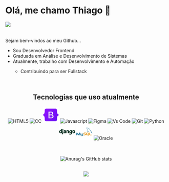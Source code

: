 <h1> Olá, me chamo Thiago 👋 </h1>
<a href="https://www.linkedin.com/in/emilycrystie/" target="_blank"><img src="https://img.shields.io/badge/-Linkedin-0077B5?style=flat-square&logo=Linkedin&logoColor=white"/></a>
<br>
<br>
<p> Sejam bem-vindos ao meu Github...</p>
<ul>
  <li> Sou Desenvolvedor Frontend </li>
  <li> Graduada em Análise e Desenvolvimento de Sistemas </li>
  <li> Atualmente, trabalho com Desenvolvimento e Automação</li>
    <ul>
      <li> Contribuindo para ser Fullstack </li>
    </ul>
</ul>
<br>

<div style="display: inline_block" align="center">
  <h2> Tecnologias que uso atualmente </h2>
    <img src="https://cdn.jsdelivr.net/gh/devicons/devicon/icons/html5/html5-original.svg" alt="HTML5" width="50" height="50"/> 
    <img src="https://cdn.jsdelivr.net/gh/devicons/devicon/icons/css3/css3-original.svg" alt="CC" width="50" height="50"/>
    <img src="https://github.com/devicons/devicon/blob/v2.15.1/icons/bootstrap/bootstrap-original.svg" alt="Bootstrap" width="50" height="50" />
    <img src="https://cdn.jsdelivr.net/gh/devicons/devicon/icons/javascript/javascript-original.svg" alt="Javascript" width="50" height="50" />
    <img src="https://cdn.jsdelivr.net/gh/devicons/devicon/icons/figma/figma-original.svg" alt="Figma" width="50" height="50" />
    <img src="https://cdn.jsdelivr.net/gh/devicons/devicon/icons/vscode/vscode-original.svg" alt="Vs Code" width="50" height="50"/>
    <img src="https://cdn.jsdelivr.net/gh/devicons/devicon/icons/git/git-original.svg" alt="Git" width="50" height="50" />
    <img src="https://cdn.jsdelivr.net/gh/devicons/devicon/icons/python/python-original.svg" alt="Python" width="50" height="50" />
    <img src="https://raw.githubusercontent.com/devicons/devicon/1119b9f84c0290e0f0b38982099a2bd027a48bf1/icons/django/django-plain-wordmark.svg" alt="Django" width="50" height="50" />
    <img src="https://github.com/devicons/devicon/blob/v2.15.1/icons/mysql/mysql-original-wordmark.svg" alt="MySql" width="50" height="50" />
    <img src="https://cdn.jsdelivr.net/gh/devicons/devicon/icons/oracle/oracle-original.svg" alt="Oracle" width="50" height="50" />
 </div>
 <br>
 <br>
 <div align="center">
  
  ![Anurag's GitHub stats](https://github-readme-stats.vercel.app/api?username=th6felix&show_icons=true&theme=radical)
  
 </div>
 <br>
 <div align="center">

  <img src="https://c.tenor.com/N-fJ0Azh_ykAAAAC/cat-computer.gif"/>
  
</div>


<!--
**EmilyCrystie/EmilyCrystie** is a ✨ _special_ ✨ repository because its `README.md` (this file) appears on your GitHub profile.

Here are some ideas to get you started:

- 🔭 I’m currently working on ...
- 🌱 I’m currently learning ...
- 👯 I’m looking to collaborate on ...
- 🤔 I’m looking for help with ...
- 💬 Ask me about ...
- 📫 How to reach me: ...
- 😄 Pronouns: ...
- ⚡ Fun fact: ...
-->
